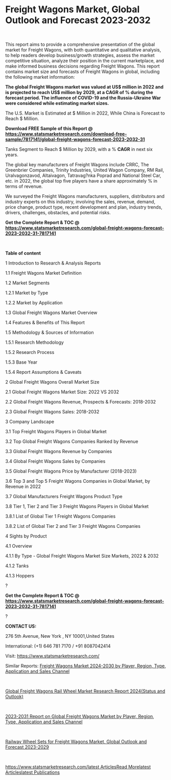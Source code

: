 <h1>Freight Wagons Market, Global Outlook and Forecast 2023-2032</h1><br/><p>This report aims to provide a comprehensive presentation of the global market for Freight Wagons, with both quantitative and qualitative analysis, to help readers develop business/growth strategies, assess the market competitive situation, analyze their position in the current marketplace, and make informed business decisions regarding Freight Wagons. This report contains market size and forecasts of Freight Wagons in global, including the following market information:</p>
 
 
 
 <p><strong>The global Freight Wagons market was valued at US$ million in 2022 and is projected to reach US$ million by 2029, at a <strong>CAGR</strong> of % during the forecast period. The influence of COVID-19 and the Russia-Ukraine War were considered while estimating market sizes.</strong></p>
 
 
 
 <p>The U.S. Market is Estimated at $ Million in 2022, While China is Forecast to Reach $ Million.</p>
 
 
 
 <p><strong>Download FREE Sample of this Report @ <a href="https://www.statsmarketresearch.com/download-free-sample/7817141/global-freight-wagons-forecast-2023-2032-31">https://www.statsmarketresearch.com/download-free-sample/7817141/global-freight-wagons-forecast-2023-2032-31</a></strong></p>
 
 
 
 <p>Tanks Segment to Reach $ Million by 2029, with a % <strong>CAGR</strong> in next six years.</p>
 
 
 
 <p>The global key manufacturers of Freight Wagons include CRRC, The Greenbrier Companies, Trinity Industries, United Wagon Company, RM Rail, Uralvagonzavod, Altaivagon, Tatravag?nka Poprad and National Steel Car, etc. in 2022, the global top five players have a share approximately % in terms of revenue.</p>
 
 
 
 <p>We surveyed the Freight Wagons manufacturers, suppliers, distributors and industry experts on this industry, involving the sales, revenue, demand, price change, product type, recent development and plan, industry trends, drivers, challenges, obstacles, and potential risks.</p>
 
 
 
 <div><b>Get the Complete Report & TOC @ <a href="https://www.statsmarketresearch.com/global-freight-wagons-forecast-2023-2032-31-7817141">https://www.statsmarketresearch.com/global-freight-wagons-forecast-2023-2032-31-7817141</a></b></div>
 
 
 
 <p><br />
 
 <b>Table of content</b></p>
 
 
 
 <p>1 Introduction to Research & Analysis Reports<br />
 
 1.1 Freight Wagons Market Definition<br />
 
 1.2 Market Segments<br />
 
 1.2.1 Market by Type<br />
 
 1.2.2 Market by Application<br />
 
 1.3 Global Freight Wagons Market Overview<br />
 
 1.4 Features & Benefits of This Report<br />
 
 1.5 Methodology & Sources of Information<br />
 
 1.5.1 Research Methodology<br />
 
 1.5.2 Research Process<br />
 
 1.5.3 Base Year<br />
 
 1.5.4 Report Assumptions & Caveats<br />
 
 2 Global Freight Wagons Overall Market Size<br />
 
 2.1 Global Freight Wagons Market Size: 2022 VS 2032<br />
 
 2.2 Global Freight Wagons Revenue, Prospects & Forecasts: 2018-2032<br />
 
 2.3 Global Freight Wagons Sales: 2018-2032<br />
 
 3 Company Landscape<br />
 
 3.1 Top Freight Wagons Players in Global Market<br />
 
 3.2 Top Global Freight Wagons Companies Ranked by Revenue<br />
 
 3.3 Global Freight Wagons Revenue by Companies<br />
 
 3.4 Global Freight Wagons Sales by Companies<br />
 
 3.5 Global Freight Wagons Price by Manufacturer (2018-2023)<br />
 
 3.6 Top 3 and Top 5 Freight Wagons Companies in Global Market, by Revenue in 2022<br />
 
 3.7 Global Manufacturers Freight Wagons Product Type<br />
 
 3.8 Tier 1, Tier 2 and Tier 3 Freight Wagons Players in Global Market<br />
 
 3.8.1 List of Global Tier 1 Freight Wagons Companies<br />
 
 3.8.2 List of Global Tier 2 and Tier 3 Freight Wagons Companies<br />
 
 4 Sights by Product<br />
 
 4.1 Overview<br />
 
 4.1.1 By Type - Global Freight Wagons Market Size Markets, 2022 & 2032<br />
 
 4.1.2 Tanks<br />
 
 4.1.3 Hoppers<br />
 
 ? </p>
 
 
 
 <div><b>Get the Complete Report & TOC @ <a href="https://www.statsmarketresearch.com/global-freight-wagons-forecast-2023-2032-31-7817141">https://www.statsmarketresearch.com/global-freight-wagons-forecast-2023-2032-31-7817141</a></b></div>
 
 
 
 <p>? </p>
 
 
 
 <p><b>CONTACT US:</b><br />
 
 276 5th Avenue, New York , NY 10001,United States<br />
 
 International: (+1) 646 781 7170 / +91 8087042414<br />
 
 Visit: <a href="https://www.statsmarketresearch.com/">https://www.statsmarketresearch.com/</a><br />
 
 Similar Reports: <a href="https://www.statsmarketresearch.com/global-freight-wagons-forecast-2023-2032-31-7817141">Freight Wagons Market 2024-2030 by Player, Region, Type, Application and Sales Channel</a><br />
 
 <br />
 
 <a href="https://www.statsmarketresearch.com/global-freight-wagons-forecast-2023-2032-31-7817141">Global Freight Wagons Rail Wheel Market Research Report 2024(Status and Outlook)</a><br />
 
 <br />
 
 <a href="https://www.statsmarketresearch.com/global-freight-wagons-forecast-2023-2032-31-7817141">2023-2031 Report on Global Freight Wagons Market by Player, Region, Type, Application and Sales Channel</a><br />
 
 <br />
 
 <a href="https://www.statsmarketresearch.com/global-freight-wagons-forecast-2023-2032-31-7817141">Railway Wheel Sets for Freight Wagons Market, Global Outlook and Forecast 2023-2029</a><br />
 
 <br />
 
 <a href="https://gyeongbokgung.com">https://www.statsmarketresearch.com/</a><a href="https://hallyeomaritime.com">latest Articles</a><a href="https://jingwansa.com">Read More</a><a href="https://nguoiviet.jp/">latest Articles</a><a href="https://www.intelmarketresearch.com/">latest Publications</a></p>